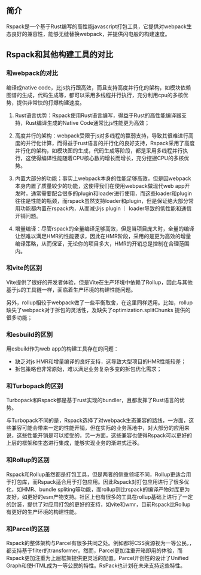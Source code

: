 ## 简介

Rspack是一个基于Rust编写的高性能javascript打包工具，它提供对webpack生态良好的兼容性，能够无缝替换webpack，并提供闪电般的构建速度。

## Rspack和其他构建工具的对比

### 和webpack的对比

编译成native code，比js执行跟高效，而且支持高度并行化的架构，如模块依赖图谱的生成，代码生成等，都可以采用多线程并行执行，充分利用cpu的多核优势，提供非常快的打爆构建速度。

1. Rust语言优势：Rspack使用Rust语言编写，得益于Rust的高性能编译器支持，Rust编译生成的Native Code通常比js性能更为高效；

2. 高度并行的架构：webpack受限于js对多线程的赢弱支持，导致其很难进行高度的并行化计算，而得益于rust语言的并行化的良好支持，Rspack采用了高度并行化的架构，如模块图的生成，代码生成等阶段，都是采用多线程并行执行，这使得编译性能随着CPU核心数的增长而增长，充分挖掘CPU的多核优势。
3. 内置大部分的功能；事实上webpack本身的性能足够高效，但是因webpack本身内置了质量较少的功能，这使得我们在使用webpack做现代web app开发时，通常需要配合很多的plugin和loader进行使用，而这些loader和plugin往往是性能的瓶颈，而rspack虽然支持loader和plugin，但是保证绝大部分常用功能都内置在rspack内，从而减少js plugin ｜ loader导致的低性能和通信开销问题。
4. 增量编译：尽管rspack的全量编译足够高效，但是当项目庞大时，全量的编译让然难以满足HMR的性能要求，因此在HMR阶段，采用的是更为高效的增量编译策略，从而保证，无论你的项目多大，HMR的开销总是控制在合理范围内。

### 和vite的区别

Vite提供了很好的开发者体验，但是Vite在生产环境中依赖了Rollup，因此与其他基于js的工具链一样，面临着生产环境的构建性能问题。

另外，rollup相较于webpack做了一些平衡取舍，在这里同样适用。比如，rollup缺失了webpack对于拆包的灵活性，及缺失了optimization.splitChunks 提供的很多功能；

### 和esbuild的区别

用esbuild作为web app的构建工具存在的问题：

- 缺乏对js HMR和增量编译的良好支持，这导致大型项目的HMR性能较差；
- 拆包策略也非常原始，难以满足业务复杂多变的拆包优化需求；

### 和Turbopack的区别

Turbopack和Rspack都是基于rust实现的bundler，且都发挥了Rust语言的优势。

与Turbopack不同的是，Rspack选择了对webpack生态兼容的路线，一方面，这些兼容可能会带来一定的性能开销，但在实际的业务落地中，对大部分的应用来说，这些性能开销是可以接受的，另一方面，这些兼容也使得Rspack可以更好的上层的框架和生态进行集成，能够实现业务的渐进式迁移。

### 和Rollup的区别

Rspack和Rollup虽然都是打包工具，但是两者的侧重领域不同，Rollup更适合用于打包库，而Rspack适合用于打包应用。因此Rspack对打包应用进行了很多优化，如HMR、bundle spliting等功能，而rollup则比rspack的编译产物对库更为友好，如更好的esm产物支持。社区上也有很多的工具在rollup基础上进行了一定的封装，提供了对应用打包的更好的支持，如vite和wmr，目前Rspack比Rollup有更好的生产环境的构建性能。

### 和Parcel的区别

Rspack的整体架构与Parcel有很多共同之处。例如都将CSS资源视为一等公民，，都支持基于filter的transformer。然而，Parcel更加注重开箱即用的体验，而Rspack更加注重为上层框架提供更灵活的配置。Parcel开创性的设计了Unified Graph和使HTML成为一等公民的特性。RsPack也计划在未来支持这些特性。

